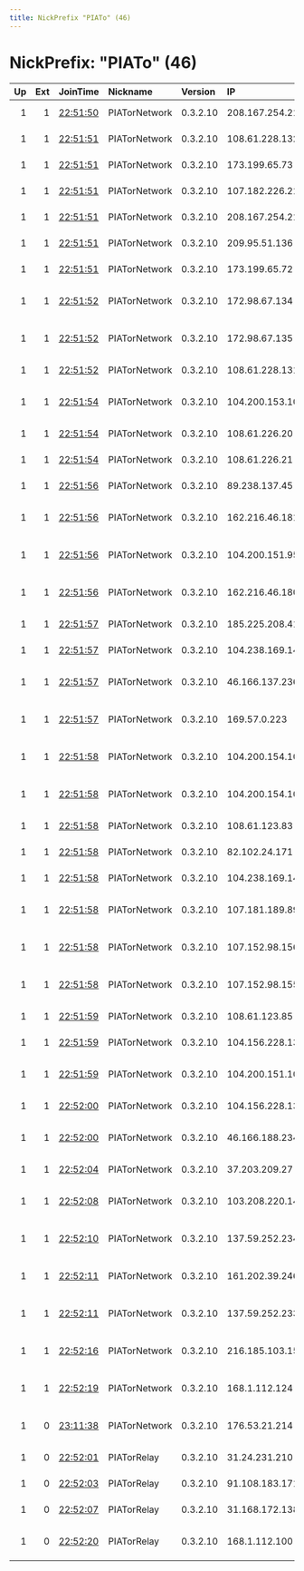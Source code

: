 ```yaml
---
title: NickPrefix "PIATo" (46)
---
```


# NickPrefix: "PIATo" (46)

|   Up |   Ext | JoinTime                                                                                            | Nickname      | Version   | IP              | AS                               | CC   |   ORp |   Dirp | OS    | Contact                             |   eFamMembers |
|-----:|------:|:----------------------------------------------------------------------------------------------------|:--------------|:----------|:----------------|:---------------------------------|:-----|------:|-------:|:------|:------------------------------------|--------------:|
|    1 |     1 | [22:51:50](https://metrics.torproject.org/rs.html#details/546A517FD6F74BCD804DFFFC213DAF0241096372) | PIATorNetwork | 0.3.2.10  | 208.167.254.215 | Choopa, LLC                      | us   |   443 |      0 | Linux | tor-operator@privateinternetaccess. |            47 |
|    1 |     1 | [22:51:51](https://metrics.torproject.org/rs.html#details/002B3E838FD72C2717EC4A3759DC43123D21FC3B) | PIATorNetwork | 0.3.2.10  | 108.61.228.132  | Choopa, LLC                      | us   |   443 |      0 | Linux | tor-operator@privateinternetaccess. |            47 |
|    1 |     1 | [22:51:51](https://metrics.torproject.org/rs.html#details/27F8F6EBBAE5AE4639C3ADFC1D43D12AF7FB243D) | PIATorNetwork | 0.3.2.10  | 173.199.65.73   | Choopa, LLC                      | ca   |   443 |      0 | Linux | tor-operator@privateinternetaccess. |            47 |
|    1 |     1 | [22:51:51](https://metrics.torproject.org/rs.html#details/90540AEFD9830A509364B9F8FA92CFFB1F09451E) | PIATorNetwork | 0.3.2.10  | 107.182.226.218 | Hosting Services, Inc.           | us   |   443 |      0 | Linux | tor-operator@privateinternetaccess. |            47 |
|    1 |     1 | [22:51:51](https://metrics.torproject.org/rs.html#details/B13E5C393143155209C54B013C45AEB1875C8B0E) | PIATorNetwork | 0.3.2.10  | 208.167.254.214 | Choopa, LLC                      | us   |   443 |      0 | Linux | tor-operator@privateinternetaccess. |            47 |
|    1 |     1 | [22:51:51](https://metrics.torproject.org/rs.html#details/DCFC6514215D729D156B8AC8911ADBAB884A3124) | PIATorNetwork | 0.3.2.10  | 209.95.51.136   | Hosting Services, Inc.           | us   |   443 |      0 | Linux | tor-operator@privateinternetaccess. |            47 |
|    1 |     1 | [22:51:51](https://metrics.torproject.org/rs.html#details/F72DA8116AF6DC19148AF4464189EB953D681A9C) | PIATorNetwork | 0.3.2.10  | 173.199.65.72   | Choopa, LLC                      | ca   |   443 |      0 | Linux | tor-operator@privateinternetaccess. |            47 |
|    1 |     1 | [22:51:52](https://metrics.torproject.org/rs.html#details/04B4D49AE4934E1236D781D6F7F94F52A48C259C) | PIATorNetwork | 0.3.2.10  | 172.98.67.134   | Total Server Solutions L.L.C.    | ca   |   443 |      0 | Linux | tor-operator@privateinternetaccess. |            47 |
|    1 |     1 | [22:51:52](https://metrics.torproject.org/rs.html#details/A54E738BB256E6A5857ECCD6BB11D84CF3C773B3) | PIATorNetwork | 0.3.2.10  | 172.98.67.135   | Total Server Solutions L.L.C.    | ca   |   443 |      0 | Linux | tor-operator@privateinternetaccess. |            47 |
|    1 |     1 | [22:51:52](https://metrics.torproject.org/rs.html#details/DC9CB363A1267E663844EABA03297331D2073C68) | PIATorNetwork | 0.3.2.10  | 108.61.228.131  | Choopa, LLC                      | us   |   443 |      0 | Linux | tor-operator@privateinternetaccess. |            47 |
|    1 |     1 | [22:51:54](https://metrics.torproject.org/rs.html#details/52D72D52BD15240FFDC98547689FA92A193BA0A9) | PIATorNetwork | 0.3.2.10  | 104.200.153.106 | Total Server Solutions L.L.C.    | us   |   443 |      0 | Linux | tor-operator@privateinternetaccess. |            47 |
|    1 |     1 | [22:51:54](https://metrics.torproject.org/rs.html#details/697335F414B910D784847CDBEE88E6B0FFF16452) | PIATorNetwork | 0.3.2.10  | 108.61.226.20   | Choopa, LLC                      | us   |   443 |      0 | Linux | tor-operator@privateinternetaccess. |            47 |
|    1 |     1 | [22:51:54](https://metrics.torproject.org/rs.html#details/94F746CF5AB5038BD8D188597F57391DE47C7C03) | PIATorNetwork | 0.3.2.10  | 108.61.226.21   | Choopa, LLC                      | us   |   443 |      0 | Linux | tor-operator@privateinternetaccess. |            47 |
|    1 |     1 | [22:51:56](https://metrics.torproject.org/rs.html#details/38A292EF8D5AD45CAD5E74B7215E7052636CECB9) | PIATorNetwork | 0.3.2.10  | 89.238.137.45   | M247 Ltd                         | gb   |   443 |      0 | Linux | tor-operator@privateinternetaccess. |            47 |
|    1 |     1 | [22:51:56](https://metrics.torproject.org/rs.html#details/7BB31C6E1253D15F9F903EB45B121677F00E6DC6) | PIATorNetwork | 0.3.2.10  | 162.216.46.181  | Total Server Solutions L.L.C.    | us   |   443 |      0 | Linux | tor-operator@privateinternetaccess. |            47 |
|    1 |     1 | [22:51:56](https://metrics.torproject.org/rs.html#details/8B7F960108BC39EEDCC8F366CC7325612D027300) | PIATorNetwork | 0.3.2.10  | 104.200.151.95  | Total Server Solutions L.L.C.    | us   |   443 |      0 | Linux | tor-operator@privateinternetaccess. |            47 |
|    1 |     1 | [22:51:56](https://metrics.torproject.org/rs.html#details/A7A864AA94FA233ADDABBAC2EDE51456379498CE) | PIATorNetwork | 0.3.2.10  | 162.216.46.180  | Total Server Solutions L.L.C.    | us   |   443 |      0 | Linux | tor-operator@privateinternetaccess. |            47 |
|    1 |     1 | [22:51:57](https://metrics.torproject.org/rs.html#details/7077EB6243BA54D71FC8E50E064ED12A7414510B) | PIATorNetwork | 0.3.2.10  | 185.225.208.41  | UK-2 Limited                     | de   |   443 |      0 | Linux | tor-operator@privateinternetaccess. |            47 |
|    1 |     1 | [22:51:57](https://metrics.torproject.org/rs.html#details/A4A9A6F436B46304026BA58F42565EFF2C0A744F) | PIATorNetwork | 0.3.2.10  | 104.238.169.143 | Choopa, LLC                      | gb   |   443 |      0 | Linux | tor-operator@privateinternetaccess. |            47 |
|    1 |     1 | [22:51:57](https://metrics.torproject.org/rs.html#details/D377EC7ED47532BCBE736A0506EA8BC73D6C2C79) | PIATorNetwork | 0.3.2.10  | 46.166.137.236  | NForce Entertainment B.V.        | nl   |   443 |      0 | Linux | tor-operator@privateinternetaccess. |            47 |
|    1 |     1 | [22:51:57](https://metrics.torproject.org/rs.html#details/EE257B21AC015B8685439769DA89AF2CEC511B20) | PIATorNetwork | 0.3.2.10  | 169.57.0.223    | SoftLayer Technologies Inc.      | mx   |   443 |      0 | Linux | tor-operator@privateinternetaccess. |            47 |
|    1 |     1 | [22:51:58](https://metrics.torproject.org/rs.html#details/1D9D43A721ED9B5B5FAB94C8B0767ABD1A317EA1) | PIATorNetwork | 0.3.2.10  | 104.200.154.104 | Total Server Solutions L.L.C.    | us   |   443 |      0 | Linux | tor-operator@privateinternetaccess. |            47 |
|    1 |     1 | [22:51:58](https://metrics.torproject.org/rs.html#details/5A714EC149D248EE5CBC8EE2CADC8A7FC5822C6A) | PIATorNetwork | 0.3.2.10  | 104.200.154.105 | Total Server Solutions L.L.C.    | us   |   443 |      0 | Linux | tor-operator@privateinternetaccess. |            47 |
|    1 |     1 | [22:51:58](https://metrics.torproject.org/rs.html#details/68649A40DE40F88D3880C3AC6C8457EDC3E2ECF5) | PIATorNetwork | 0.3.2.10  | 108.61.123.83   | Choopa, LLC                      | fr   |   443 |      0 | Linux | tor-operator@privateinternetaccess. |            47 |
|    1 |     1 | [22:51:58](https://metrics.torproject.org/rs.html#details/6F9C2FC850A37CE70BD0E2A8675900D7C0813324) | PIATorNetwork | 0.3.2.10  | 82.102.24.171   | M247 Ltd                         | ch   |   443 |      0 | Linux | tor-operator@privateinternetaccess. |            47 |
|    1 |     1 | [22:51:58](https://metrics.torproject.org/rs.html#details/7950FAAE96592D827AA955704D56C3AB54578CC0) | PIATorNetwork | 0.3.2.10  | 104.238.169.144 | Choopa, LLC                      | gb   |   443 |      0 | Linux | tor-operator@privateinternetaccess. |            47 |
|    1 |     1 | [22:51:58](https://metrics.torproject.org/rs.html#details/860E8141D9AB7DA30250139662B7497613373F84) | PIATorNetwork | 0.3.2.10  | 107.181.189.89  | Total Server Solutions L.L.C.    | ca   |   443 |      0 | Linux | tor-operator@privateinternetaccess. |            47 |
|    1 |     1 | [22:51:58](https://metrics.torproject.org/rs.html#details/8C027279D22158F3EAD2757E033CAACF029D877E) | PIATorNetwork | 0.3.2.10  | 107.152.98.156  | Total Server Solutions L.L.C.    | us   |   443 |      0 | Linux | tor-operator@privateinternetaccess. |            47 |
|    1 |     1 | [22:51:58](https://metrics.torproject.org/rs.html#details/DAA61BE3661E705AFDC924D7AE894DA26BCE8C62) | PIATorNetwork | 0.3.2.10  | 107.152.98.155  | Total Server Solutions L.L.C.    | us   |   443 |      0 | Linux | tor-operator@privateinternetaccess. |            47 |
|    1 |     1 | [22:51:59](https://metrics.torproject.org/rs.html#details/92AEA1BB9B7FE916B944B8F5C600A8E76A8545B9) | PIATorNetwork | 0.3.2.10  | 108.61.123.85   | Choopa, LLC                      | fr   |   443 |      0 | Linux | tor-operator@privateinternetaccess. |            47 |
|    1 |     1 | [22:51:59](https://metrics.torproject.org/rs.html#details/9C64E69A0B5651F61FA3AC19417370476D67600A) | PIATorNetwork | 0.3.2.10  | 104.156.228.132 | Choopa, LLC                      | us   |   443 |      0 | Linux | tor-operator@privateinternetaccess. |            47 |
|    1 |     1 | [22:51:59](https://metrics.torproject.org/rs.html#details/ED3ED51F6C586C1DD8CC8146A76F1CF9C2E6E868) | PIATorNetwork | 0.3.2.10  | 104.200.151.108 | Total Server Solutions L.L.C.    | us   |   443 |      0 | Linux | tor-operator@privateinternetaccess. |            47 |
|    1 |     1 | [22:52:00](https://metrics.torproject.org/rs.html#details/538328A41126C243E499A45A1D62D6E2747BA680) | PIATorNetwork | 0.3.2.10  | 104.156.228.133 | Choopa, LLC                      | us   |   443 |      0 | Linux | tor-operator@privateinternetaccess. |            47 |
|    1 |     1 | [22:52:00](https://metrics.torproject.org/rs.html#details/FB68A35FB48738E005F675A95FD67525A73D7FE2) | PIATorNetwork | 0.3.2.10  | 46.166.188.234  | NForce Entertainment B.V.        | nl   |   443 |      0 | Linux | tor-operator@privateinternetaccess. |            47 |
|    1 |     1 | [22:52:04](https://metrics.torproject.org/rs.html#details/3540FDDB7E269867587D4D7B8641B8014BC477AE) | PIATorNetwork | 0.3.2.10  | 37.203.209.27   | Inter Connects Inc               | ee   |   443 |      0 | Linux | tor-operator@privateinternetaccess. |            47 |
|    1 |     1 | [22:52:08](https://metrics.torproject.org/rs.html#details/D7A84BAA83E5C78471B75A81B2D6A89EDFB8D636) | PIATorNetwork | 0.3.2.10  | 103.208.220.145 | Total Server Solutions L.L.C.    | jp   |   443 |      0 | Linux | tor-operator@privateinternetaccess. |            47 |
|    1 |     1 | [22:52:10](https://metrics.torproject.org/rs.html#details/09327F4F15A0DC80D281E38A14D04B982471AF41) | PIATorNetwork | 0.3.2.10  | 137.59.252.234  | Total Server Solutions L.L.C.    | au   |   443 |      0 | Linux | tor-operator@privateinternetaccess. |            47 |
|    1 |     1 | [22:52:11](https://metrics.torproject.org/rs.html#details/3F930F174200688438D2429242BB2CE29665E556) | PIATorNetwork | 0.3.2.10  | 161.202.39.246  | SoftLayer Technologies Inc.      | hk   |   443 |      0 | Linux | tor-operator@privateinternetaccess. |            47 |
|    1 |     1 | [22:52:11](https://metrics.torproject.org/rs.html#details/DB5F2987A4E49814092FD5582E38A35883478FD2) | PIATorNetwork | 0.3.2.10  | 137.59.252.233  | Total Server Solutions L.L.C.    | au   |   443 |      0 | Linux | tor-operator@privateinternetaccess. |            47 |
|    1 |     1 | [22:52:16](https://metrics.torproject.org/rs.html#details/BE1C79CF1E8629E55E7EE15AB10B02B339ED0CB2) | PIATorNetwork | 0.3.2.10  | 216.185.103.155 | SoftLayer Technologies Inc.      | sg   |   443 |      0 | Linux | tor-operator@privateinternetaccess. |            47 |
|    1 |     1 | [22:52:19](https://metrics.torproject.org/rs.html#details/57F2AB600311818B0A91FA4CB1C74FF871243D59) | PIATorNetwork | 0.3.2.10  | 168.1.112.124   | SoftLayer Technologies Inc.      | au   |   443 |      0 | Linux | tor-operator@privateinternetaccess. |            47 |
|    1 |     0 | [23:11:38](https://metrics.torproject.org/rs.html#details/811C8B4C52D668145246679500B741E0D76F4903) | PIATorNetwork | 0.3.2.10  | 176.53.21.214   | Istanbuldc Veri Merkezi Ltd. Sti | tr   |   443 |      0 | Linux | tor-operator@privateinternetaccess. |            47 |
|    1 |     0 | [22:52:01](https://metrics.torproject.org/rs.html#details/B6D0870294E1DD9A12D7F87DB84C345F5E529A77) | PIATorRelay   | 0.3.2.10  | 31.24.231.210   | UK-2 Limited                     | gb   |   443 |      0 | Linux | tor-operator@privateinternetaccess. |            47 |
|    1 |     0 | [22:52:03](https://metrics.torproject.org/rs.html#details/4F2B3A4C3A0724534D027FEBA0030B5C18D39450) | PIATorRelay   | 0.3.2.10  | 91.108.183.171  | Inter Connects Inc               | ee   |   443 |      0 | Linux | tor-operator@privateinternetaccess. |            47 |
|    1 |     0 | [22:52:07](https://metrics.torproject.org/rs.html#details/6AC1D59E58BD7DFB61634F511051083ADCDA6042) | PIATorRelay   | 0.3.2.10  | 31.168.172.138  | Bezeq International              | il   |   443 |      0 | Linux | tor-operator@privateinternetaccess. |            47 |
|    1 |     0 | [22:52:20](https://metrics.torproject.org/rs.html#details/EAD1A9E8CC585A602D01FD13BCCC28162BAED549) | PIATorRelay   | 0.3.2.10  | 168.1.112.100   | SoftLayer Technologies Inc.      | au   |   443 |      0 | Linux | tor-operator@privateinternetaccess. |            47 |
